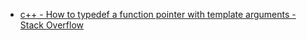 - [c++ - How to typedef a function pointer with template arguments - Stack Overflow](https://stackoverflow.com/questions/29265451/how-to-typedef-a-function-pointer-with-template-arguments)

